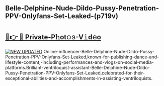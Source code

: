 ## Belle-Delphine-Nude-Dildo-Pussy-Penetration-PPV-Onlyfans-Set-Leaked-(p719v)


# <h2><a href="https://mediaupload.pro?-19M">🔗👉 🔴 Private-P𝚑ot𝚘𝚜-V𝚒d𝚎o</a></h2>

[![NEW UPDATED](https://i.imgur.com/0qMVB7G.gif)](https://mediaupload.pro?-19M)
Online-influencer-Belle-Delphine-Nude-Dildo-Pussy-Penetration-PPV-Onlyfans-Set-Leaked,known-for-publishing-dance-and-lifestyle-content,-including-performances-and-vlogs-on-social-media-platforms.Brilliant-ventriloquist-assistant-Belle-Delphine-Nude-Dildo-Pussy-Penetration-PPV-Onlyfans-Set-Leaked,celebrated-for-their-exceptional-abilities-and-accomplishments-in-assisting-ventriloquists.  